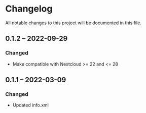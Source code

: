 # Changelog
All notable changes to this project will be documented in this file.

## 0.1.2 – 2022-09-29
### Changed
- Make compatible with Nextcloud >= 22 and <= 28

## 0.1.1 – 2022-03-09
### Changed
- Updated info.xml

